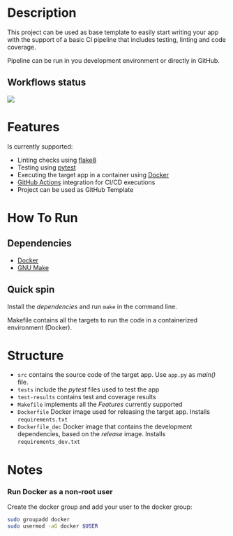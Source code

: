 # Description

This project can be used as base template to easily start writing your app with the support of a basic CI pipeline that includes testing, linting and code coverage.

Pipeline can be run in you development environment or directly in GitHub.

## Workflows status
![](https://github.com/romitagl/python_ci_template/workflows/Make%20CI%20Workflow/badge.svg)

# Features

Is currently supported:
- Linting checks using [flake8](http://flake8.pycqa.org/en/latest/)
- Testing using [pytest](https://pypi.org/project/pytest/)
- Executing the target app in a container using [Docker](https://www.docker.com) 
- [GitHub Actions](https://github.com/features/actions) integration for CI/CD executions 
- Project can be used as GitHub Template

# How To Run

## Dependencies
- [Docker](https://www.docker.com) 
- [GNU Make](https://www.gnu.org/software/make/)

## Quick spin

Install the *dependencies* and run `make` in the command line.

Makefile contains all the targets to run the code in a containerized environment (Docker).

# Structure

- `src` contains the source code of the target app. Use `app.py` as *main()* file.
- `tests` include the *pytest* files used to test the app
- `test-results` contains test and coverage results
- `Makefile` implements all the *Features* currently supported
- `Dockerfile` Docker image used for releasing the target app. Installs `requirements.txt`
- `Dockerfile_dec` Docker image that contains the development dependencies, based on the *release* image. Installs `requirements_dev.txt`


# Notes

### Run Docker as a non-root user
Create the docker group and add your user to the docker group:
```bash
sudo groupadd docker
sudo usermod -aG docker $USER
```

